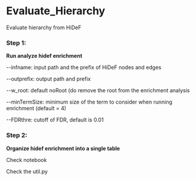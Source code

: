 # Evaluate_Hierarchy

Evaluate hierarchy from HiDeF 

### Step 1:

**Run analyze hidef enrichment**

--infname: input path and the prefix of HiDeF nodes and edges 

--outprefix: output path and prefix 

--w_root: default noRoot (do remove the root from the enrichment analysis

--minTermSize: minimum size of the term to consider when running enrichment (default = 4)

--FDRthre: cutoff of FDR, default is 0.01


### Step 2:

**Organize hidef enrichment into a single table**

Check notebook 

Check the util.py 
